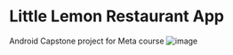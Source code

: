 # Little Lemon Restaurant App
Android Capstone project for Meta course
![image](https://user-images.githubusercontent.com/49421659/220412595-ec615e82-ff1b-41f6-a72e-69dafac5bfa1.png)

